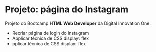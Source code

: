 # Projeto: página do Instagram


Projeto do Bootcamp **HTML Web Developer** da Digital Innovation One.

- Recriar página de login do Instagram
- Applicar técnica de CSS display: flex
- pplicar técnica de CSS display: flex
